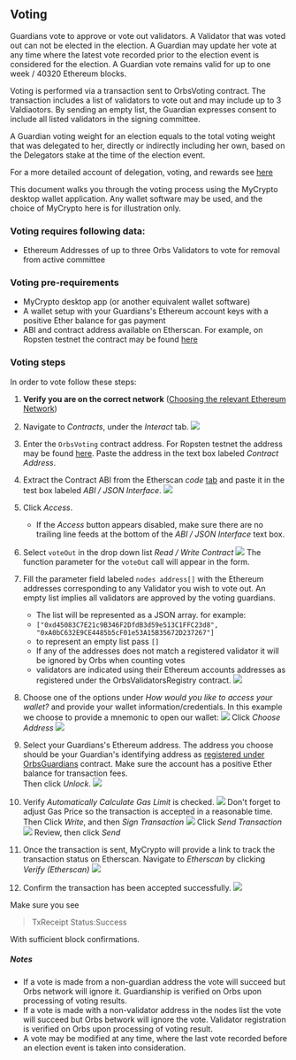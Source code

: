 ## Voting

Guardians vote to approve or vote out validators. A Validator that was voted out can not be elected in the election. A Guardian may update her vote at any time where the latest vote recorded prior to the election event is considered for the election. A Guardian vote remains valid for up to one week / 40320 Ethereum blocks.

Voting is performed via a transaction sent to OrbsVoting contract. The transaction includes
a list of validators to vote out and may include up to 3 Valdiaotors. By sending an empty list, the 
Guardian expresses consent to include all listed validators in the signing committee.

A Guardian voting weight for an election equals to the total voting weight that was delegated to her, directly or indirectly including her own, based on the Delegators stake at the time of the election event.

For a more detailed account of delegation, voting, and rewards see [here](???)

This document walks you through the voting process using the MyCrypto desktop wallet application.
Any wallet software may be used, and the choice of MyCrypto here is for illustration only.

### Voting requires following data:
- Ethereum Addresses of up to three Orbs Validators to vote for removal from active committee

### Voting pre-requirements
 - MyCrypto desktop app (or another equivalent wallet software)
 - A wallet setup with your Guardians's Ethereum account keys with a positive Ether balance for gas payment
 - ABI and contract address available on Etherscan. For example, on Ropsten testnet the contract may be found [here][1] 

### Voting steps

In order to vote follow these steps:

1. **Verify you are on the correct network** ([Choosing the relevant Ethereum Network](./choosing_the_network.md))
2. Navigate to *Contracts*, under the *Interact* tab.
![](./voting_1.png)
1. Enter the `OrbsVoting` contract address. For Ropsten testnet the address may be found [here][1]. Paste the address in the text box labeled *Contract Address*.
1. Extract the Contract ABI from the Etherscan *code* [tab][1] and paste it in the test box labeled *ABI / JSON Interface*. 
![](./voting_2.png)
1. Click *Access*.
   * If the *Access* button appears disabled, make sure there are no trailing line feeds at the bottom of the *ABI / JSON Interface* text box.
1. Select `voteOut` in the drop down list *Read / Write Contract*
![](./voting_3.png)
The function parameter for the `voteOut` call will appear in the form.
1. Fill the parameter field labeled `nodes address[]`
with the Ethereum addresses corresponding to any Validator you wish to vote out.
An empty list implies all validators are approved by the voting guardians.
    - The list will be represented as a JSON array. for example:
    - `["0xd45083C7E21c9B346F2DfdB3d59e513C1FFC23d8", "0xA0bC632E9CE4485b5cF01e53A15B35672D237267"]`
    - to represent an empty list pass `[]`
    - If any of the addresses does not match a registered validator it will be ignored by Orbs when counting votes
    - validators are indicated using their Ethereum accounts addresses as registered under the OrbsValidatorsRegistry contract.
![](./voting_4.png)
1. Choose one of the options under *How would you like to access your wallet?*
and provide your wallet information/credentials.
In this example we choose to provide a mnemonic to open our wallet:
![](./unlock_mnemonic.png)
Click *Choose Address*
![](./voting_5.png)
1. Select your Guardians's Ethereum address. 
The address you choose should be your Guardian's identifying address as [registered under OrbsGuardians](./guardian_registration.md) contract.
Make sure the account has a positive Ether balance for transaction fees.
<br> Then click *Unlock*. 
![](./voting_6.png)
1. Verify *Automatically Calculate Gas Limit* is checked. 
![](./voting_7.png)
Don't forget to adjust Gas Price so the transaction is accepted in a reasonable time. Then Click *Write*, and then *Sign Transaction* 
![](./voting_8.png)
Click *Send Transaction*
![](./voting_9.png)
Review, then click *Send*

1. Once the transaction is sent, MyCrypto will provide a link to track the transaction status on Etherscan.
Navigate to *Etherscan* by clicking *Verify (Etherscan)*
![](./voting_10.png)

1. Confirm the transaction has been accepted successfully.
![](./voting_11.png)
 
Make sure you see 
> TxReceipt Status:Success

With sufficient block confirmations.

[1]: https://ropsten.etherscan.io/address/0x9f313f9b21d9EAcBACF7ad0527EDC39ec3753Fba#code

##### Notes
* If a vote is made from a non-guardian address the vote will succeed but Orbs network will ignore it. Guardianship is verified on Orbs upon processing of voting results.
* If a vote is made with a non-validator address in the nodes list the vote will succeed but Orbs betwork will ignore the vote. Validator registration is verified on Orbs upon processing of voting result. 
* A vote may be modified at any time, where the last vote recorded before an election event is taken into consideration.
